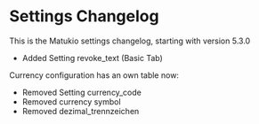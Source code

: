 # Settings Changelog

This is the Matukio settings changelog, starting with version 5.3.0

* Added Setting revoke_text (Basic Tab)

Currency configuration has an own table now:

* Removed Setting currency_code
* Removed currency symbol
* Removed dezimal_trennzeichen